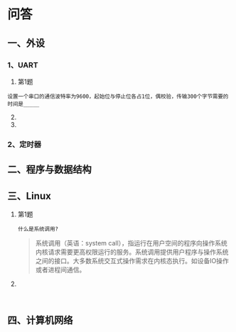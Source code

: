 # 问答

## 一、外设

### 1、UART

1. 第1题

  ```
  设置一个串口的通信波特率为9600，起始位与停止位各占1位，偶校验，传输300个字节需要的时间是_____
  ```

  

2. 

3. 

### 2、定时器



## 二、程序与数据结构



## 三、Linux

1. 第1题

	```
	什么是系统调用?
	```

	> 系统调用（英语：system call），指运行在用户空间的程序向操作系统内核请求需要更高权限运行的服务。系统调用提供用户程序与操作系统之间的接口。大多数系统交互式操作需求在内核态执行。如设备IO操作或者进程间通信。

	

2. 

	​	



## 四、计算机网络


